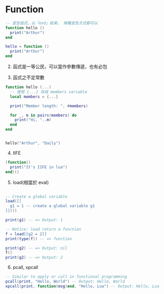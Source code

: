 # Function

```lua
-- 宣告函式，以「end」結束。 兩種宣告方式都可以
function hello ()
  print("Arthur")
end

hello = function ()
  print("Arthur")
end
```

2. 函式是一等公民，可以當作參數傳遞，也有必包

3. 函式之不定常數

```lua
function hello (...)
  -- 使用 {...} 存成 members variable
  local members = {...}

  print("Member length: ", #members)

  for _, m in pairs(members) do
    print("Hi, "..m)
  end
end


hello("Arthur", "Daily")
```

4. IIFE

```lua
(function()
  print("It's IIFE in lua")
end)()
```

5. load(相當於 eval)

```lua

-- Create a global variable
load([[
  g1 = 1 -- create a global variable g1
]])()

print(g1) -- => Output: 1

-- Notice: load return a function
f = load[[g2 = 2]]
print(type(f)) -- => function

print(g2) -- => Output: nil
f()
print(g2) -- => Output: 2
```

6. pcall, xpcall

```lua
-- Similar to apply or call in functional programming
pcall(print, "Hello, World") -- Output: Hello, World
xpcall(print, function(msg)end, "Hello, Lua") -- Output: Hello, Lua
```

